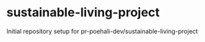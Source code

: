 # sustainable-living-project

Initial repository setup for pr-poehali-dev/sustainable-living-project